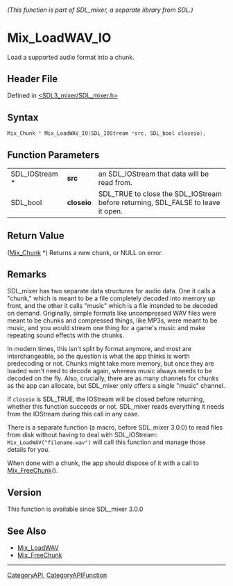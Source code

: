 ###### (This function is part of SDL_mixer, a separate library from SDL.)
# Mix_LoadWAV_IO

Load a supported audio format into a chunk.

## Header File

Defined in [<SDL3_mixer/SDL_mixer.h>](https://github.com/libsdl-org/SDL_mixer/blob/main/include/SDL3_mixer/SDL_mixer.h)

## Syntax

```c
Mix_Chunk * Mix_LoadWAV_IO(SDL_IOStream *src, SDL_bool closeio);
```

## Function Parameters

|                |             |                                                                                  |
| -------------- | ----------- | -------------------------------------------------------------------------------- |
| SDL_IOStream * | **src**     | an SDL_IOStream that data will be read from.                                     |
| SDL_bool       | **closeio** | SDL_TRUE to close the SDL_IOStream before returning, SDL_FALSE to leave it open. |

## Return Value

([Mix_Chunk](Mix_Chunk) *) Returns a new chunk, or NULL on error.

## Remarks

SDL_mixer has two separate data structures for audio data. One it calls a
"chunk," which is meant to be a file completely decoded into memory up
front, and the other it calls "music" which is a file intended to be
decoded on demand. Originally, simple formats like uncompressed WAV files
were meant to be chunks and compressed things, like MP3s, were meant to be
music, and you would stream one thing for a game's music and make repeating
sound effects with the chunks.

In modern times, this isn't split by format anymore, and most are
interchangeable, so the question is what the app thinks is worth
predecoding or not. Chunks might take more memory, but once they are loaded
won't need to decode again, whereas music always needs to be decoded on the
fly. Also, crucially, there are as many channels for chunks as the app can
allocate, but SDL_mixer only offers a single "music" channel.

If `closeio` is SDL_TRUE, the IOStream will be closed before returning,
whether this function succeeds or not. SDL_mixer reads everything it needs
from the IOStream during this call in any case.

There is a separate function (a macro, before SDL_mixer 3.0.0) to read
files from disk without having to deal with SDL_IOStream:
`Mix_LoadWAV("filename.wav")` will call this function and manage those
details for you.

When done with a chunk, the app should dispose of it with a call to
[Mix_FreeChunk](Mix_FreeChunk)().

## Version

This function is available since SDL_mixer 3.0.0

## See Also

- [Mix_LoadWAV](Mix_LoadWAV)
- [Mix_FreeChunk](Mix_FreeChunk)

----
[CategoryAPI](CategoryAPI), [CategoryAPIFunction](CategoryAPIFunction)

